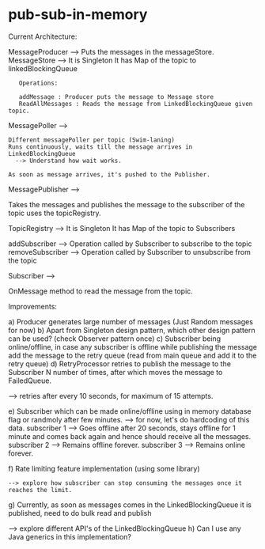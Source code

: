 # pub-sub-in-memory

Current Architecture:

MessageProducer --> Puts the messages in the messageStore.
MessageStore    -->
       It is Singleton
       It has Map of the topic to linkedBlockingQueue

       Operations:

       addMessage : Producer puts the message to Message store
       ReadAllMessages : Reads the message from LinkedBlockingQueue given topic.

MessagePoller -->

    Different messagePoller per topic (Swim-laning)
    Runs continuously, waits till the message arrives in LinkedBlockingQueue
      --> Understand how wait works.

    As soon as message arrives, it's pushed to the Publisher.

MessagePublisher -->

   Takes the messages and publishes the message to the subscriber of the topic uses the topicRegistry.

TopicRegistry  -->
   It is Singleton
   It has Map of the topic to Subscribers

   addSubscriber    --> Operation called by Subscriber to subscribe to the topic
   removeSubscriber --> Operation called by Subscriber to unsubscribe from the topic

Subscriber -->

   OnMessage method to read the message from the topic.

Improvements:

a) Producer generates large number of messages (Just Random messages for now)
b) Apart from Singleton design pattern, which other design pattern can be used? (check Observer pattern once)
c) Subscriber being online/offline, in case any subscriber is offline while publishing the message add the message
   to the retry queue (read from main queue and add it to the retry queue)
d) RetryProcessor retries to publish the message to the Subscriber N number of times, after which moves the message to
   FailedQueue.

   --> retries after every 10 seconds, for maximum of 15 attempts.

e) Subscriber which can be made online/offline using in memory database flag or randmoly after few minutes.
   --> for now, let's do hardcoding of this data.
       subscriber 1 --> Goes offline after 20 seconds, stays offline for 1 minute and comes back again
                        and hence should receive all the messages.
       subscriber 2 --> Remains offline forever.
       subscriber 3 --> Remains online forever.

f) Rate limiting feature implementation (using some library)

    --> explore how subscriber can stop consuming the messages once it reaches the limit.
g) Currently, as soon as messages comes in the LinkedBlockingQueue it is published, need to do bulk
   read and publish

   --> explore different API's of the LinkedBlockingQueue
h) Can I use any Java generics in this implementation?

